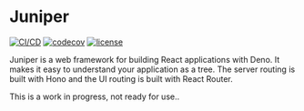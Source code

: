 # Juniper

[![CI/CD](https://github.com/udibo/juniper/actions/workflows/main.yml/badge.svg)](https://github.com/udibo/juniper/actions/workflows/main.yml)
[![codecov](https://codecov.io/gh/udibo/juniper/graph/badge.svg?token=ZXCYCMUQ34)](https://codecov.io/gh/udibo/juniper)
[![license](https://img.shields.io/github/license/udibo/juniper)](https://github.com/udibo/juniper/blob/main/LICENSE)

Juniper is a web framework for building React applications with Deno. It makes
it easy to understand your application as a tree. The server routing is built
with Hono and the UI routing is built with React Router.

This is a work in progress, not ready for use..

